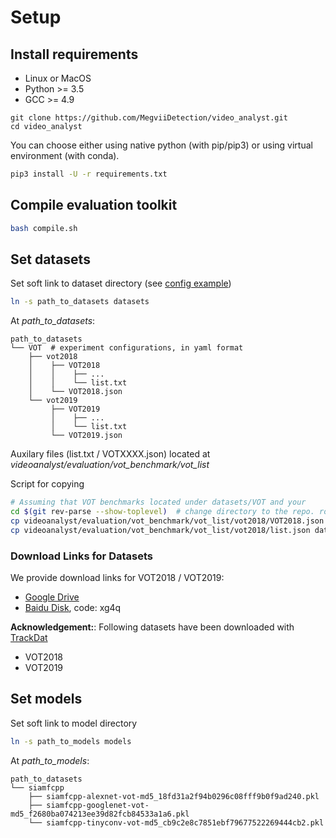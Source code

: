 # Setup

## Install requirements

- Linux or MacOS
- Python >= 3.5
- GCC >= 4.9

```
git clone https://github.com/MegviiDetection/video_analyst.git
cd video_analyst
```

You can choose either using native python (with pip/pip3) or using virtual environment (with conda).

```Bash
pip3 install -U -r requirements.txt
```

## Compile evaluation toolkit

```Bash
bash compile.sh
```

## Set datasets
Set soft link to dataset directory (see [config example](../experiments/siamfcpp/siamfcpp_alexnet.yaml))

```bash
ln -s path_to_datasets datasets
```

At _path_to_datasets_:

```File Tree
path_to_datasets
└── VOT  # experiment configurations, in yaml format
    ├── vot2018
    │    ├── VOT2018
    │    │    ├── ...
    │    │    └── list.txt
    │    └── VOT2018.json
    └── vot2019
         ├── VOT2019
         │    ├── ...
         │    └── list.txt
         └── VOT2019.json
```

Auxilary files (list.txt / VOTXXXX.json) located at _videoanalyst/evaluation/vot_benchmark/vot_list_

Script for copying

```bash
# Assuming that VOT benchmarks located under datasets/VOT and your
cd $(git rev-parse --show-toplevel)  # change directory to the repo. root 
cp videoanalyst/evaluation/vot_benchmark/vot_list/vot2018/VOT2018.json datasets/VOT/vot2018/
cp videoanalyst/evaluation/vot_benchmark/vot_list/vot2018/list.json datasets/VOT/vot2018/VOT2018/
```

### Download Links for Datasets

We provide download links for VOT2018 / VOT2019:

- [Google Drive](https://drive.google.com/open?id=18vaGhvrr_rt70sZr_TisrWl7meO9NE0J)
- [Baidu Disk](https://pan.baidu.com/s/1HZkbWen4mEkxaJL3Rj9pig), code: xg4q

__Acknowledgement:__: Following datasets have been downloaded with [TrackDat](https://github.com/jvlmdr/trackdat) 

- VOT2018
- VOT2019

## Set models

Set soft link to model directory

```Bash
ln -s path_to_models models
```

At _path_to_models_:

```File Tree
path_to_datasets
└── siamfcpp
    ├── siamfcpp-alexnet-vot-md5_18fd31a2f94b0296c08fff9b0f9ad240.pkl
    ├── siamfcpp-googlenet-vot-md5_f2680ba074213ee39d82fcb84533a1a6.pkl
    └── siamfcpp-tinyconv-vot-md5_cb9c2e8c7851ebf79677522269444cb2.pkl
```
